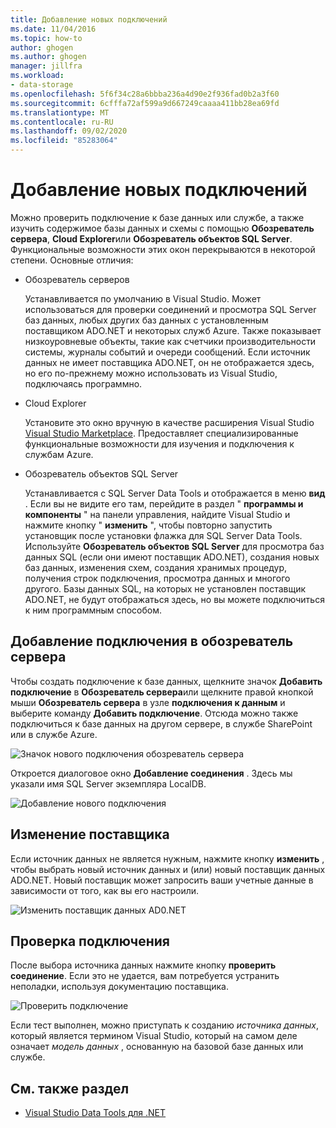```yaml
---
title: Добавление новых подключений
ms.date: 11/04/2016
ms.topic: how-to
author: ghogen
ms.author: ghogen
manager: jillfra
ms.workload:
- data-storage
ms.openlocfilehash: 5f6f34c28a6bbba236a4d90e2f936fad0b2a3f60
ms.sourcegitcommit: 6cfffa72af599a9d667249caaaa411bb28ea69fd
ms.translationtype: MT
ms.contentlocale: ru-RU
ms.lasthandoff: 09/02/2020
ms.locfileid: "85283064"
---
```

# <a name="add-new-connections"></a>Добавление новых подключений

Можно проверить подключение к базе данных или службе, а также изучить содержимое базы данных и схемы с помощью **Обозреватель сервера**, **Cloud Explorer**или **Обозреватель объектов SQL Server**. Функциональные возможности этих окон перекрываются в некоторой степени. Основные отличия:

- Обозреватель серверов

   Устанавливается по умолчанию в Visual Studio. Может использоваться для проверки соединений и просмотра SQL Server баз данных, любых других баз данных с установленным поставщиком ADO.NET и некоторых служб Azure. Также показывает низкоуровневые объекты, такие как счетчики производительности системы, журналы событий и очереди сообщений. Если источник данных не имеет поставщика ADO.NET, он не отображается здесь, но его по-прежнему можно использовать из Visual Studio, подключаясь программно.

- Cloud Explorer

   Установите это окно вручную в качестве расширения Visual Studio [Visual Studio Marketplace](https://marketplace.visualstudio.com/items?itemName=ms-azuretools.CloudExplorerForVS). Предоставляет специализированные функциональные возможности для изучения и подключения к службам Azure.

- Обозреватель объектов SQL Server

   Устанавливается с SQL Server Data Tools и отображается в меню **вид** . Если вы не видите его там, перейдите в раздел " **программы и компоненты** " на панели управления, найдите Visual Studio и нажмите кнопку " **изменить** ", чтобы повторно запустить установщик после установки флажка для SQL Server Data Tools. Используйте **Обозреватель объектов SQL Server** для просмотра баз данных SQL (если они имеют поставщик ADO.NET), создания новых баз данных, изменения схем, создания хранимых процедур, получения строк подключения, просмотра данных и многого другого. Базы данных SQL, на которых не установлен поставщик ADO.NET, не будут отображаться здесь, но вы можете подключиться к ним программным способом.

## <a name="add-a-connection-in-server-explorer"></a>Добавление подключения в обозреватель сервера

Чтобы создать подключение к базе данных, щелкните значок **Добавить подключение** в **Обозреватель сервера**или щелкните правой кнопкой мыши **Обозреватель сервера** в узле **подключения к данным** и выберите команду **Добавить подключение**. Отсюда можно также подключиться к базе данных на другом сервере, в службе SharePoint или в службе Azure.

![Значок нового подключения обозреватель сервера](../data-tools/media/raddata-server-explorer-new-connection-icon.png)

Откроется диалоговое окно **Добавление соединения** . Здесь мы указали имя SQL Server экземпляра LocalDB.

![Добавление нового подключения](../data-tools/media/raddata-add-new-connection-dialog.png)

## <a name="change-the-provider"></a>Изменение поставщика

Если источник данных не является нужным, нажмите кнопку **изменить** , чтобы выбрать новый источник данных и (или) новый поставщик данных ADO.NET. Новый поставщик может запросить ваши учетные данные в зависимости от того, как вы его настроили.

![Изменить поставщик данных AD0.NET](../data-tools/media/raddata-change-ad0.net-data-provider.png)

## <a name="test-the-connection"></a>Проверка подключения

После выбора источника данных нажмите кнопку **проверить соединение**. Если это не удается, вам потребуется устранить неполадки, используя документацию поставщика.

![Проверить подключение](../data-tools/media/raddata-test-connection.png)

Если тест выполнен, можно приступать к созданию *источника данных*, который является термином Visual Studio, который на самом деле означает *модель данных* , основанную на базовой базе данных или службе.

## <a name="see-also"></a>См. также раздел

- [Visual Studio Data Tools для .NET](../data-tools/visual-studio-data-tools-for-dotnet.md)
